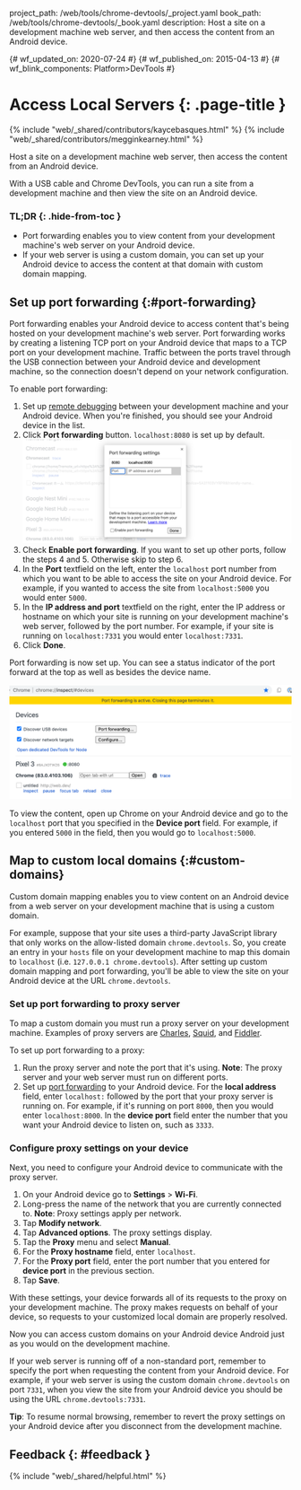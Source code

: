 project_path: /web/tools/chrome-devtools/_project.yaml
book_path: /web/tools/chrome-devtools/_book.yaml
description: Host a site on a development machine web server, and then access the content from an Android device.

{# wf_updated_on: 2020-07-24 #}
{# wf_published_on: 2015-04-13 #}
{# wf_blink_components: Platform>DevTools #}

# Access Local Servers {: .page-title }

{% include "web/_shared/contributors/kaycebasques.html" %}
{% include "web/_shared/contributors/megginkearney.html" %}

Host a site on a development machine web server, then
access the content from an Android device.

With a USB cable and Chrome DevTools, you can run a site from a development
machine and then view the site on an Android device.


### TL;DR {: .hide-from-toc }
- Port forwarding enables you to view content from your development machine's web server on your
  Android device.
- If your web server is using a custom domain, you can set up your Android device to access the
  content at that domain with custom domain mapping.


## Set up port forwarding {:#port-forwarding}

Port forwarding enables your Android device to access content that's being
hosted on your development machine's web server. Port forwarding works by
creating a listening TCP port on your Android device that maps to a TCP port
on your development machine. Traffic between the ports travel through the USB
connection between your Android device and development machine, so
the connection doesn't depend on your network configuration.

To enable port forwarding:

1. Set up [remote debugging](.) between your development machine and your
   Android device. When you're finished, you should see your Android device in
   the list.
1. Click **Port forwarding** button. `localhost:8080` is set up by default.
   ![adding a port forwarding rule](imgs/add-rule.png)
1. Check **Enable port forwarding**. If you want to set up other ports, follow
   the steps 4 and 5. Otherwise skip to step 6.
1. In the **Port** textfield on the left, enter the `localhost` port number from
   which you want to be able to access the site on your Android device. For
   example, if you wanted to access the site from `localhost:5000` you would
   enter `5000`.
1. In the **IP address and port** textfield on the right, enter the IP address
   or hostname on which your site is running on your development machine's web
   server, followed by the port number. For example, if your site is running on
   `localhost:7331` you would enter `localhost:7331`.
1. Click **Done**.

Port forwarding is now set up. You can see a status indicator of the port
forward at the top as well as besides the device name.

![port forwarding status](imgs/port-forwarding-status.png)

To view the content, open up Chrome on your Android device and go to
the `localhost` port that you specified in the **Device port** field. For
example, if you entered `5000` in the field, then you would go to
`localhost:5000`.

## Map to custom local domains {:#custom-domains}

Custom domain mapping enables you to view content on an Android device
from a web server on your development machine that is using a custom domain.

For example, suppose that your site uses a third-party JavaScript library
that only works on the allow-listed domain `chrome.devtools`. So, you create
an entry in your `hosts` file on your development machine to map this domain
to `localhost` (i.e. `127.0.0.1 chrome.devtools`). After setting up custom
domain mapping and port forwarding, you'll be able to view the site on your
Android device at the URL `chrome.devtools`.

### Set up port forwarding to proxy server

To map a custom domain you must run a proxy server on your development
machine. Examples of proxy servers are [Charles][charles], [Squid][squid],
and [Fiddler][fiddler].

To set up port forwarding to a proxy:

1. Run the proxy server and note the port that it's using. **Note**: The
   proxy server and your web server must run on different ports.
1. Set up [port forwarding](#port-forwarding) to your Android device. For the
   **local address** field, enter `localhost:` followed by the port that your
   proxy server is running on. For example, if it's running on port `8000`,
   then you would enter `localhost:8000`. In the **device port** field enter
   the number that you want your Android device to listen on, such as `3333`.

[charles]: http://www.charlesproxy.com/
[squid]: http://www.squid-cache.org/
[fiddler]: http://www.telerik.com/fiddler

### Configure proxy settings on your device

Next, you need to configure your Android device to communicate with the
proxy server.

1. On your Android device go to **Settings** > **Wi-Fi**.
1. Long-press the name of the network that you are currently connected to.
   **Note**: Proxy settings apply per network.
3. Tap **Modify network**.
4. Tap **Advanced options**. The proxy settings display.
5. Tap the **Proxy** menu and select **Manual**.
6. For the **Proxy hostname** field, enter `localhost`.
7. For the **Proxy port** field, enter the port number that you entered for
   **device port** in the previous section.
8. Tap **Save**.

With these settings, your device forwards all of its requests to the proxy on
your development machine. The proxy makes requests on behalf of your device,
so requests to your customized local domain are properly resolved.

Now you can access custom domains on your Android device Android just as you
would on the development machine.

If your web server is running off of a non-standard port,
remember to specify the port when requesting the content from your Android
device. For example, if your web server is using the custom domain
`chrome.devtools` on port `7331`, when you view the site from your Android
device you should be using the URL `chrome.devtools:7331`.

**Tip**: To resume normal browsing, remember to revert the proxy settings on
your Android device after you disconnect from the development machine.

## Feedback {: #feedback }

{% include "web/_shared/helpful.html" %}

